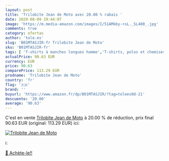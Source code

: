 ```yaml
---
layout: post
title: 'Trilobite Jean de Moto avec 20.00 % rabais '
date: 2020-08-09 19:44:07
image: 'https://m.media-amazon.com/images/I/51AMkby-+sL._SL400_.jpg'
comments: true
category: ofertas
author: 'tole.es'
slug: 'B01MTASJIR-fr Trilobite Jean de Moto'
sku: 'B01MTASJIR-fr'
tags: [ 'T-shirts à manches longues homme','T-shirts, polos et chemises homme','Vêtements','Vêtements homme', ]
actualPrice: 90.63 EUR
currency: EUR
price: 90.63
comparePrice: 113.29 EUR
prodname: 'Trilobite Jean de Moto'
country: 'fr'
flag: '🇫🇷'
brand: ''
buyurl: 'https://www.amazon.fr/dp/B01MTASJIR/?tag=tolees0d-21'
descuento: '20.00'
average: '90.63'
---
```


C'est en vente [Trilobite Jean de Moto](https://www.amazon.fr/dp/B01MTASJIR/?tag=tolees0d-21)  à  20.00 % de réduction, prix final  90.63 EUR (original: 113.29 EUR) ici:

[![Trilobite Jean de Moto](https://m.media-amazon.com/images/I/51AMkby-+sL._SL400_.jpg)](https://www.amazon.fr/dp/B01MTASJIR/?tag=tolees0d-21)

ℹ️:


[🛒 Achète-le!!](https://www.amazon.fr/dp/B01MTASJIR/?tag=tolees0d-21)
